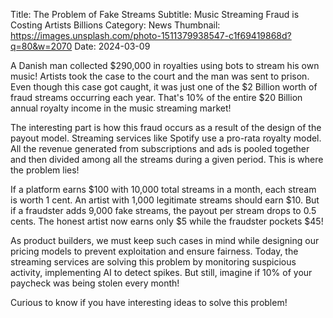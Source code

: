 Title: The Problem of Fake Streams
Subtitle: Music Streaming Fraud is Costing Artists Billions
Category: News
Thumbnail: https://images.unsplash.com/photo-1511379938547-c1f69419868d?q=80&w=2070
Date: 2024-03-09

A Danish man collected $290,000 in royalties using bots to stream his own music! Artists took the case to the court and the man was sent to prison. Even though this case got caught, it was just one of the $2 Billion worth of fraud streams occurring each year. That's 10% of the entire $20 Billion annual royalty income in the music streaming market! 

The interesting part is how this fraud occurs as a result of the design of the payout model. Streaming services like Spotify use a pro-rata royalty model. All the revenue generated from subscriptions and ads is pooled together and then divided among all the streams during a given period. This is where the problem lies! 

If a platform earns $100 with 10,000 total streams in a month, each stream is worth 1 cent. An artist with 1,000 legitimate streams should earn $10. But if a fraudster adds 9,000 fake streams, the payout per stream drops to 0.5 cents. The honest artist now earns only $5 while the fraudster pockets $45!

As product builders, we must keep such cases in mind while designing our pricing models to prevent exploitation and ensure fairness. Today, the streaming services are solving this problem by monitoring suspicious activity, implementing AI to detect spikes. But still, imagine if 10% of your paycheck was being stolen every month!

Curious to know if you have interesting ideas to solve this problem!

